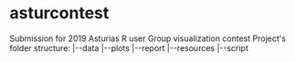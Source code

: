 # asturcontest
Submission for 2019 Asturias R user Group visualization contest
Project's folder structure:
   |--data
   |--plots
   |--report
   |--resources
   |--script
